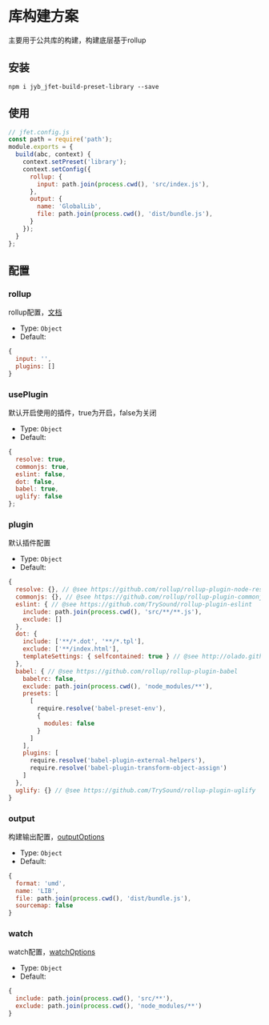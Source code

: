 # 库构建方案

主要用于公共库的构建，构建底层基于rollup

## 安装

```shell
npm i jyb_jfet-build-preset-library --save
```

## 使用

```javascript
// jfet.config.js
const path = require('path');
module.exports = {
  build(abc, context) {
    context.setPreset('library');
    context.setConfig({
      rollup: {
        input: path.join(process.cwd(), 'src/index.js'),
      },
      output: {
        name: 'GlobalLib',
        file: path.join(process.cwd(), 'dist/bundle.js'),
      }
    });
  }
};
```

## 配置

### rollup

rollup配置，[文档](https://rollupjs.org/guide/en#using-config-files)

- Type: `Object`
- Default: 

```javascript
{
  input: '',
  plugins: []
}
```

### usePlugin

默认开启使用的插件，true为开启，false为关闭

- Type: `Object`
- Default:

```javascript
{
  resolve: true,
  commonjs: true,
  eslint: false,
  dot: false,
  babel: true,
  uglify: false
};
```

### plugin

默认插件配置

- Type: `Object`
- Default:

```javascript
{
  resolve: {}, // @see https://github.com/rollup/rollup-plugin-node-resolve
  commonjs: {}, // @see https://github.com/rollup/rollup-plugin-commonjs
  eslint: { // @see https://github.com/TrySound/rollup-plugin-eslint
    include: path.join(process.cwd(), 'src/**/**.js'),
    exclude: []
  },
  dot: {
    include: ['**/*.dot', '**/*.tpl'],
    exclude: ['**/index.html'],
    templateSettings: { selfcontained: true } // @see http://olado.github.io/doT/index.html
  },
  babel: { // @see https://github.com/rollup/rollup-plugin-babel
    babelrc: false,
    exclude: path.join(process.cwd(), 'node_modules/**'),
    presets: [
      [
        require.resolve('babel-preset-env'),
        {
          modules: false
        }
      ]
    ],
    plugins: [
      require.resolve('babel-plugin-external-helpers'),
      require.resolve('babel-plugin-transform-object-assign')
    ]
  },
  uglify: {} // @see https://github.com/TrySound/rollup-plugin-uglify
}
```

### output

构建输出配置，[outputOptions](https://rollupjs.org/guide/en#rollup-rollup)

- Type: `Object`
- Default:

```javascript
{
  format: 'umd',
  name: 'LIB',
  file: path.join(process.cwd(), 'dist/bundle.js'),
  sourcemap: false
}
```

### watch

watch配置，[watchOptions](https://rollupjs.org/guide/en#rollup-watch)

- Type: `Object`
- Default:

```javascript
{
  include: path.join(process.cwd(), 'src/**'),
  exclude: path.join(process.cwd(), 'node_modules/**')
}
```



